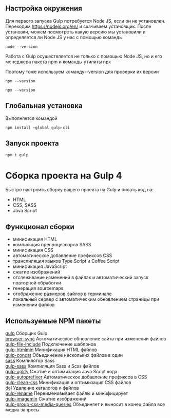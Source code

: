 ## Настройка окружения 
Для первого запуска Gulp потребуется Node JS, если он не установлен. Переходим https://nodejs.org/en/ и скачиваем установщик.
После установки, можем посмотреть какую  версию  мы установили и определяется ли  Node JS у нас с помощью команды
```
node --version  
```
Работа  с Gulp осуществляется не только  с помощью Node JS, но и его менеджера пакета npm  и  команды утилиты npx

Поэтому тоже  используем команду--version  для проверки их версии
```
npm --version 
```
```
npx --version
```
## Глобальная установка
Выполняется командой 
```
npm install –global gulp-cli
```



## Запуск проекта

```
npm i gulp
```

# Сборка проекта на Gulp 4
Быстро настроить сборку вашего проекта на Gulp и писать код на:
- HTML
- CSS, SASS
- Java Script

## Функционал сборки
- минификация HTML
- компиляция препроцессоров SASS
- минификация CSS
- автоматическое добавление префиксов CSS
- транспиляция языков Type Script и Coffee Script
- минификация JavaScript
- сжатие изображений
- отслеживание изменений в файлах и автоматический запуск повторной обработки
- генерация sourcemaps
- отображение размеров файлов в терминале
- локальный сервер с автоматическим обновлением страницы при изменении файлов

## Используемые NPM пакеты
[gulp](https://www.npmjs.com/package/gulp) Сборщик Gulp  
[browser-sync](https://browsersync.io/docs/gulp) Автоматическое обновление сайта при изменении файлов  
[gulp-file-include](https://www.npmjs.com/package/gulp-file-include) Подключение шаблонов  
[gulp-htmlmin](https://www.npmjs.com/package/gulp-htmlmin) Минификация HTML файлов  
[gulp-concat](https://www.npmjs.com/package/gulp-concat) Объединение нескольких файлов в один          
[sass](https://www.npmjs.com/package/sass) Компилятор Sass    
[gulp-sass](https://www.npmjs.com/package/gulp-sass) Компиляция Sass и Scss файлов    
[gulp-uglify](https://www.npmjs.com/package/gulp-uglify) Сжатие и оптимизация Java Script кода    
[gulp-autoprefixer](https://www.npmjs.com/package/gulp-autoprefixer) Автоматическое добавление префиксов в CSS     
[gulp-clean-css](https://www.npmjs.com/package/gulp-clean-css) Минификация и оптимизация CSS файлов     
[del](https://www.npmjs.com/package/del) Удаление каталогов и файлов    
[gulp-rename](https://www.npmjs.com/package/gulp-rename) Переименовывает файлы и минифицирует  
[gulp-imagemin](https://www.npmjs.com/package/gulp-imagemin) Сжатие изображений     
[gulp-group-css-media-queries](https://www.npmjs.com/package/gulp-group-css-media-queries) Объединяет и выносит  в конец файла все медиа запросы   

